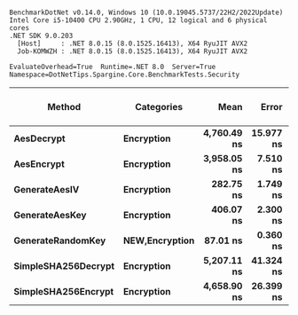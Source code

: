 ```

BenchmarkDotNet v0.14.0, Windows 10 (10.0.19045.5737/22H2/2022Update)
Intel Core i5-10400 CPU 2.90GHz, 1 CPU, 12 logical and 6 physical cores
.NET SDK 9.0.203
  [Host]     : .NET 8.0.15 (8.0.1525.16413), X64 RyuJIT AVX2
  Job-KOMWZH : .NET 8.0.15 (8.0.1525.16413), X64 RyuJIT AVX2

EvaluateOverhead=True  Runtime=.NET 8.0  Server=True  
Namespace=DotNetTips.Spargine.Core.BenchmarkTests.Security  

```
| Method              | Categories         | Mean        | Error     | StdDev    | StdErr   | Min         | Q1          | Median      | Q3          | Max         | Op/s         | CI99.9% Margin | Iterations | Kurtosis | MValue | Skewness | Rank | LogicalGroup | Baseline | Exceptions | Completed Work Items | Lock Contentions | Gen0   | Code Size | Gen1   | Allocated |
|-------------------- |------------------- |------------:|----------:|----------:|---------:|------------:|------------:|------------:|------------:|------------:|-------------:|---------------:|-----------:|---------:|-------:|---------:|-----:|------------- |--------- |-----------:|---------------------:|-----------------:|-------:|----------:|-------:|----------:|
| **AesDecrypt**          | **Encryption**         | **4,760.49 ns** | **15.977 ns** | **14.163 ns** | **3.785 ns** | **4,734.37 ns** | **4,751.03 ns** | **4,759.01 ns** | **4,768.45 ns** | **4,785.37 ns** |    **210,062.3** |       **5.107 ns** |      **14.00** |    **2.120** |  **2.000** |   **0.1615** |    **5** | *****            | **No**       |          **-** |                    **-** |                **-** | **0.1526** |        **NA** | **0.0076** |   **14080 B** |
| **AesEncrypt**          | **Encryption**         | **3,958.05 ns** |  **7.510 ns** |  **6.272 ns** | **1.739 ns** | **3,946.43 ns** | **3,956.51 ns** | **3,958.28 ns** | **3,960.33 ns** | **3,970.08 ns** |    **252,649.5** |       **5.630 ns** |      **13.00** |    **2.539** |  **2.000** |  **-0.1256** |    **4** | *****            | **No**       |          **-** |                    **-** |                **-** | **0.1373** |        **NA** | **0.0076** |   **12656 B** |
| **GenerateAesIV**       | **Encryption**         |   **282.75 ns** |  **1.749 ns** |  **1.636 ns** | **0.422 ns** |   **280.73 ns** |   **281.41 ns** |   **282.68 ns** |   **283.27 ns** |   **285.97 ns** |  **3,536,737.1** |       **7.289 ns** |      **15.00** |    **2.067** |  **2.000** |   **0.5694** |    **2** | *****            | **No**       |          **-** |                    **-** |                **-** | **0.0024** |        **NA** |      **-** |     **256 B** |
| **GenerateAesKey**      | **Encryption**         |   **406.07 ns** |  **2.300 ns** |  **2.152 ns** | **0.556 ns** |   **402.73 ns** |   **404.86 ns** |   **405.85 ns** |   **407.60 ns** |   **410.35 ns** |  **2,462,620.6** |       **7.222 ns** |      **15.00** |    **2.064** |  **2.000** |   **0.1175** |    **3** | *****            | **No**       |          **-** |                    **-** |                **-** | **0.0038** |        **NA** |      **-** |     **368 B** |
| **GenerateRandomKey**   | ****NEW**,Encryption** |    **87.01 ns** |  **0.360 ns** |  **0.336 ns** | **0.087 ns** |    **86.23 ns** |    **86.89 ns** |    **87.00 ns** |    **87.27 ns** |    **87.42 ns** | **11,493,250.4** |       **7.457 ns** |      **15.00** |    **2.738** |  **2.000** |  **-0.7691** |    **1** | *****            | **No**       |          **-** |                    **-** |                **-** | **0.0010** |     **123 B** |      **-** |      **88 B** |
| **SimpleSHA256Decrypt** | **Encryption**         | **5,207.11 ns** | **41.324 ns** | **38.655 ns** | **9.981 ns** | **5,136.26 ns** | **5,181.74 ns** | **5,202.67 ns** | **5,229.39 ns** | **5,295.44 ns** |    **192,045.0** |       **2.510 ns** |      **15.00** |    **2.844** |  **2.000** |   **0.3694** |    **6** | *****            | **No**       |          **-** |                    **-** |                **-** | **0.1221** |     **376 B** |      **-** |   **11200 B** |
| **SimpleSHA256Encrypt** | **Encryption**         | **4,658.90 ns** | **26.399 ns** | **22.045 ns** | **6.114 ns** | **4,616.26 ns** | **4,650.49 ns** | **4,661.57 ns** | **4,670.39 ns** | **4,689.20 ns** |    **214,642.7** |       **3.443 ns** |      **13.00** |    **2.125** |  **2.000** |  **-0.4383** |    **5** | *****            | **No**       |          **-** |                    **-** |                **-** | **0.1373** |     **373 B** | **0.0076** |   **12848 B** |
